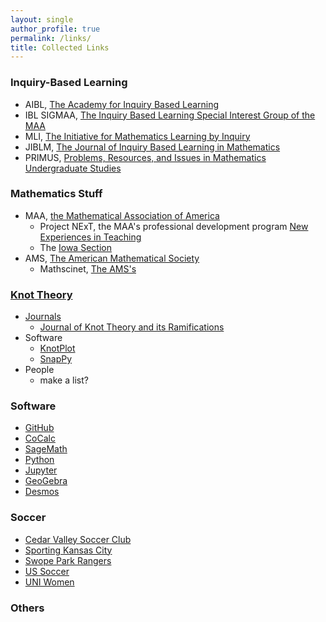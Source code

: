 ```yaml
---
layout: single
author_profile: true
permalink: /links/
title: Collected Links
---
```


### Inquiry-Based Learning

 - AIBL, <a href="http://www.inquirybasedlearning.org">The Academy for Inquiry Based Learning</a>
 - IBL SIGMAA, <a href="http://sigmaa.maa.org/ibl/">The Inquiry Based Learning Special Interest Group of the MAA</a>
 - MLI, <a href="http://www.mathlearningbyinquiry.org">The Initiative for Mathematics Learning by Inquiry</a>
 - JIBLM, <a href="http://jiblm.org/index.php">The Journal of Inquiry Based Learning in Mathematics</a>
 - PRIMUS, <a href="http://www.tandfonline.com/toc/upri20/current">Problems, Resources, and Issues in Mathematics Undergraduate Studies</a>

### Mathematics Stuff

 - MAA, <a href="https://www.maa.org">the Mathematical Association of America</a>
    - Project NExT, the MAA's professional development program <a href="https://www.maa.org/programs/faculty-and-departments/project-next">New Experiences in Teaching</a>
    - The <a href="http://sections.maa.org/iowa/">Iowa Section</a>
 - AMS, <a href="">The American Mathematical Society</a>
    - Mathscinet, <a href="">The AMS's


### Knot Theory

 - Journals
   - <a href="http://www.worldscientific.com/worldscinet/jktr">Journal of Knot Theory and its Ramifications</a>
 - Software
   - <a href="http://www.knotplot.com">KnotPlot</a>
   - <a href="https://www.math.uic.edu/t3m/SnapPy/">SnapPy</a>
 - People
   - make a list?



### Software

 - <a href="https://github.com">GitHub</a>
 - <a href="https://cocalc.com">CoCalc</a>
 - <a href="http://www.sagemath.org">SageMath</a>
 - <a href="https://www.python.org">Python</a>
 - <a href="http://jupyter.org">Jupyter</a>
 - <a href="https://www.geogebra.org">GeoGebra</a>
 - <a href="https://www.desmos.com">Desmos</a>


### Soccer

 - <a href="http://www.cedarvalleysoccerclub.org">Cedar Valley Soccer Club</a>
 - <a href="http://www.sportingkc.com">Sporting Kansas City</a>
 - <a href="http://www.sportingkc.com/rangers">Swope Park Rangers</a>
 - <a href="http://www.ussoccer.com">US Soccer</a>
 - <a href="http://unipanthers.com/index.aspx?path=wsoc">UNI Women</a>


### Others
